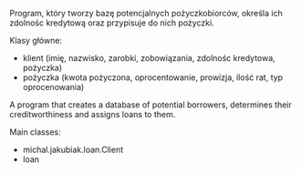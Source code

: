 Program, który tworzy bazę potencjalnych pożyczkobiorców,
określa ich zdolnośc kredytową oraz przypisuje do nich pożyczki.

Klasy główne:
- klient (imię, nazwisko, zarobki, zobowiązania, zdolnośc kredytowa, pożyczka)
- pożyczka (kwota pożyczona, oprocentowanie, prowizja, ilość rat, typ oprocenowania)

A program that creates a database of potential borrowers,
determines their creditworthiness and assigns loans to them.

Main classes:
- michal.jakubiak.loan.Client
- loan